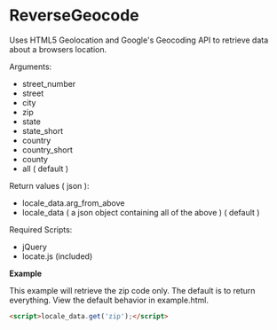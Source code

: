 ReverseGeocode
==============

Uses HTML5 Geolocation and Google's Geocoding API to retrieve data about a browsers location.

Arguments:

* street_number
* street
* city
* zip
* state
* state_short
* country
* country_short
* county
* all ( default )

Return values ( json ):

* locale_data.arg_from_above
* locale_data ( a json object containing all of the above ) ( default )

Required Scripts:

* jQuery
* locate.js (included)

**Example**

This example will retrieve the zip code only. The default is to return everything. View the default behavior in example.html.

```html
<script>locale_data.get('zip');</script>
```
